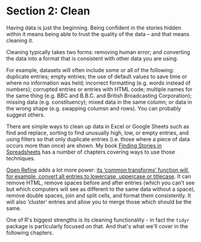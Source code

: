 # Section 2: Clean

Having data is just the beginning. Being confident in the stories hidden within it means being able to trust the quality of the data – and that means cleaning it.

Cleaning typically takes two forms: removing human error; and converting the data into a format that is consistent with other data you are using.

For example, datasets will often include some or all of the following: duplicate entries; empty entries; the use of default values to save time or where no information was held; incorrect formatting (e.g. words instead of numbers); corrupted entries or entries with HTML code; multiple names for the same thing (e.g. BBC and B.B.C. and British Broadcasting Corporation); missing data (e.g. constituency); mixed data in the same column; or data in the wrong shape (e.g. swapping columsn and rows). You can probably suggest others.

There are simple ways to clean up data in Excel or Google Sheets such as find and replace, sorting to find unusually high, low, or empty entries, and using filters so that only duplicate entries (i.e. those where a piece of data occurs more than once) are shown. My book [Finding Stories in Spreadsheets](https://leanpub.com/spreadsheetstories) has a number of chapters covering ways to use those techniques.

[Open Refine](https://openrefine.org/) adds a lot more power: [its ‘common transforms’ function will, for example, convert all entries to lowercase, uppercase or titlecase](https://onlinejournalismblog.com/2011/07/05/cleaning-data-using-google-refine-a-quick-guide/). It can remove HTML, remove spaces before and after entries (which you can’t see but which computers will see as different to the same data without a space), remove double spaces, join and split cells, and format them consistently. It will also ‘cluster’ entries and allow you to merge those which should be the same.

One of R's biggest strengths is its cleaning functionality - in fact the `tidyr` package is particularly focused on that. And that's what we'll cover in the following chapters.

